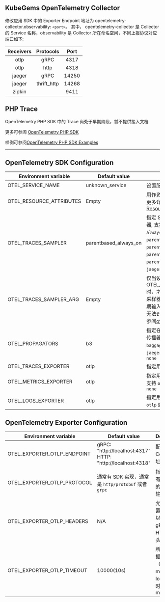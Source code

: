 <BaseAlertTip message="在使用前请联系集群管理员开启 KubeGems Observability 相关的组件。" />

## KubeGems OpenTelemetry Collector

修改应用 SDK 中的 Exporter Endpoint 地址为 opentelemetry-collector.observability: `<port>`。 其中， opentelemetry-collector 是 Collector 的 Service 名称，observability 是 Collector 所在命名空间，不同上报协议对应端口如下:

| Receivers |  Protocols  | Port  |
| :-------: | :---------: | :---: |
|   otlp    |    gRPC     | 4317  |
|   otlp    |    http     | 4318  |
|  jaeger   |    gRPC     | 14250 |
|  jaeger   | thrift_http | 14268 |
|  zipkin   |             | 9411  |

## PHP Trace

OpenTelemetry PHP SDK 中的 Trace 尚处于早期阶段，暂不提供接入文档

更多可参阅 [OpenTelemetry PHP SDK](https://github.com/open-telemetry/opentelemetry-php)

样例可参阅[OpenTelemetry PHP SDK Examples](https://github.com/open-telemetry/opentelemetry-php/tree/main/examples)

---

## OpenTelemetry SDK Configuration

| Environment variable | Default value | Description |
| --- | --- | --- |
| OTEL_SERVICE_NAME | unknown_service | 设置服务名 `service.name` |
| OTEL_RESOURCE_ATTRIBUTES | Empty | 用作资源属性的键值对。有关更多详细信息，请参阅 [Resource SDK](https://opentelemetry.io/docs/reference/specification/resource/sdk/#specifying-resource-information-via-an-environment-variable) |
| OTEL_TRACES_SAMPLER | parentbased_always_on | 指定 SDK 用于采样跟踪的采样器, 支持 `always_on`、`always_off`、`traceidratio`、`parentbased_always_on`、`parentbased_always_off`、`parentbased_traceidratio`、`parentbased_jaeger_remote`、`jaeger_remote` 或者 `xray` |
| OTEL_TRACES_SAMPLER_ARG | Empty | 仅当设置 OTEL_TRACES_SAMPLER 时，才会使用指定的值。每个采样器类型都定义了自己的预期输入（如果有的话）。无效或无法识别的输入记录为错误, 请参阅[otel_traces_sampler_arg](https://opentelemetry.io/docs/concepts/sdk-configuration/general-sdk-configuration/#otel_traces_sampler_arg) |
| OTEL_PROPAGATORS | b3 | 指定在逗号分隔列表中使用的传播器, 支持 `tracecontext`、`baggage`、`b3`、`b3multi`、`jaeger`、`xray`、`ottrace` 或者 `none` |
| OTEL_TRACES_EXPORTER | otlp | 指定用于 trace 的 exporter |
| OTEL_METRICS_EXPORTER | otlp | 指定用于 metrics 的 exporter,支持 `otlp`、`prometheus` 或者 `none` |
| OTEL_LOGS_EXPORTER | otlp | 指定用于 log 的 exporter,支持 `otlp` 或者 `none` |

## OpenTelemetry Exporter Configuration

| Environment variable | Default value | Description |
| --- | --- | --- |
| OTEL_EXPORTER_OTLP_ENDPOINT | gRPC: "http://localhost:4317" <br /> HTTP: "http://localhost:4318" | 配置 OTEL Collector 地址 |
| OTEL_EXPORTER_OTLP_PROTOCOL | 通常有 SDK 实现，通常是 `http/protobuf` 或者 `grpc` | 指定用于所有遥测数据的 OTLP 传输协议 |
| OTEL_EXPORTER_OTLP_HEADERS | N/A | 允许您将配置为键值对以添加到的 gRPC 或 HTTP 请求头中 |
| OTEL_EXPORTER_OTLP_TIMEOUT | 10000(10s) | 所有上报数据（traces、metrics、logs）的超时值，单位 ms |
